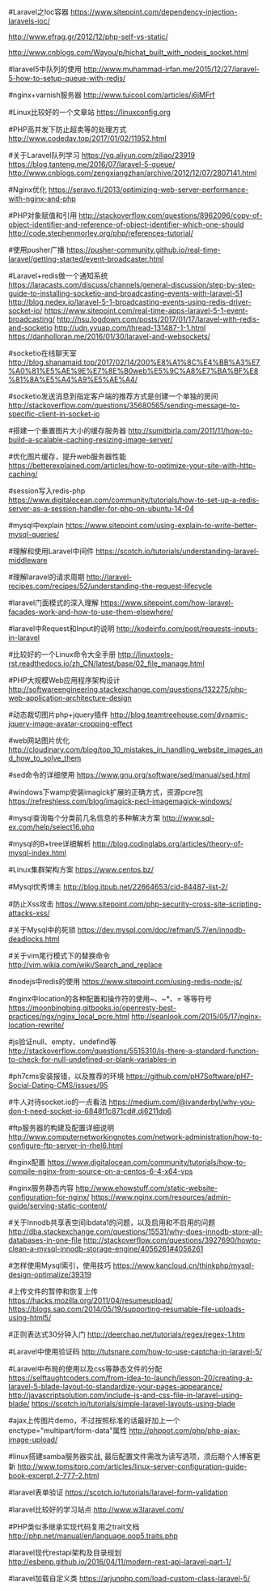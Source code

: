 #Laravel之Ioc容器
https://www.sitepoint.com/dependency-injection-laravels-ioc/

http://www.efrag.gr/2012/12/php-self-vs-static/

http://www.cnblogs.com/Wayou/p/hichat_built_with_nodejs_socket.html

#laravel5中队列的使用
http://www.muhammad-irfan.me/2015/12/27/laravel-5-how-to-setup-queue-with-redis/

#nginx+varnish服务器
http://www.tuicool.com/articles/j6jMFrf

#Linux比较好的一个文章站
https://linuxconfig.org

#PHP高并发下防止超卖等的处理方式
http://www.codeday.top/2017/01/02/11952.html

#关于Laravel队列学习
https://yq.aliyun.com/ziliao/23919
https://blog.tanteng.me/2016/07/laravel-5-queue/
http://www.cnblogs.com/zengxiangzhan/archive/2012/12/07/2807141.html

#Nginx优化
https://seravo.fi/2013/optimizing-web-server-performance-with-nginx-and-php


#PHP对象赋值和引用
http://stackoverflow.com/questions/8962096/copy-of-object-identifier-and-reference-of-object-identifier-which-one-should
http://code.stephenmorley.org/php/references-tutorial/

#使用pusher广播
https://pusher-community.github.io/real-time-laravel/getting-started/event-broadcaster.html

#Laravel+redis做一个通知系统
https://laracasts.com/discuss/channels/general-discussion/step-by-step-guide-to-installing-socketio-and-broadcasting-events-with-laravel-51
http://blog.nedex.io/laravel-5-1-broadcasting-events-using-redis-driver-socket-io/
https://www.sitepoint.com/real-time-apps-laravel-5-1-event-broadcasting/
http://hsu.logdown.com/posts/2017/01/17/laravel-with-redis-and-socketio
http://udn.yyuap.com/thread-131487-1-1.html
https://danholloran.me/2016/01/30/laravel-and-websockets/

#socketio在线聊天室
http://blog.shanamaid.top/2017/02/14/200%E8%A1%8C%E4%BB%A3%E7%A0%81%E5%AE%9E%E7%8E%B0web%E5%9C%A8%E7%BA%BF%E8%81%8A%E5%A4%A9%E5%AE%A4/

#socketio发送消息到指定客户端的推荐方式是创建一个单独的房间
http://stackoverflow.com/questions/35680565/sending-message-to-specific-client-in-socket-io

#搭建一个重置图片大小的缓存服务器
http://sumitbirla.com/2011/11/how-to-build-a-scalable-caching-resizing-image-server/

#优化图片缓存，提升web服务器性能
https://betterexplained.com/articles/how-to-optimize-your-site-with-http-caching/

#session写入redis-php
https://www.digitalocean.com/community/tutorials/how-to-set-up-a-redis-server-as-a-session-handler-for-php-on-ubuntu-14-04

#mysql中explain
https://www.sitepoint.com/using-explain-to-write-better-mysql-queries/

#理解和使用Laravel中间件
https://scotch.io/tutorials/understanding-laravel-middleware

#理解laravel的请求周期
http://laravel-recipes.com/recipes/52/understanding-the-request-lifecycle

#laravel门面模式的深入理解
https://www.sitepoint.com/how-laravel-facades-work-and-how-to-use-them-elsewhere/

#laravel中Request和Input的说明
http://kodeinfo.com/post/requests-inputs-in-laravel

#比较好的一个Linux命令大全手册
http://linuxtools-rst.readthedocs.io/zh_CN/latest/base/02_file_manage.html

#PHP大规模Web应用程序架构设计
http://softwareengineering.stackexchange.com/questions/132275/php-web-application-architecture-design

#动态裁切图片php+jquery插件
http://blog.teamtreehouse.com/dynamic-jquery-image-avatar-cropping-effect

#web网站图片优化
http://cloudinary.com/blog/top_10_mistakes_in_handling_website_images_and_how_to_solve_them

#sed命令的详细使用
https://www.gnu.org/software/sed/manual/sed.html

#windows下wamp安装imagick扩展的正确方式，资源pcre包
https://refreshless.com/blog/imagick-pecl-imagemagick-windows/

#mysql查询每个分类前几名信息的多种解决方案
http://www.sql-ex.com/help/select16.php

#mysql的B+tree详细解析
http://blog.codinglabs.org/articles/theory-of-mysql-index.html

#Linux集群架构方案
https://www.centos.bz/

#Mysql优秀博主
http://blog.itpub.net/22664653/cid-84487-list-2/

#防止Xss攻击
https://www.sitepoint.com/php-security-cross-site-scripting-attacks-xss/

#关于Mysql中的死锁
https://dev.mysql.com/doc/refman/5.7/en/innodb-deadlocks.html

#关于vim尾行模式下的替换命令
http://vim.wikia.com/wiki/Search_and_replace

#nodejs中redis的使用
https://www.sitepoint.com/using-redis-node-js/

#nginx中location的各种配置和操作符的使用~、~*、= 等等符号
https://moonbingbing.gitbooks.io/openresty-best-practices/ngx/nginx_local_pcre.html
http://seanlook.com/2015/05/17/nginx-location-rewrite/

#js验证null、empty、undefind等
http://stackoverflow.com/questions/5515310/is-there-a-standard-function-to-check-for-null-undefined-or-blank-variables-in

#ph7cms安装报错，以及推荐的环境
https://github.com/pH7Software/pH7-Social-Dating-CMS/issues/95

#牛人对待socket.io的一点看法
https://medium.com/@ivanderbyl/why-you-don-t-need-socket-io-6848f1c871cd#.dj6211dp6

#ftp服务器的构建及配置详细说明
http://www.computernetworkingnotes.com/network-administration/how-to-configure-ftp-server-in-rhel6.html

#nginx配置
https://www.digitalocean.com/community/tutorials/how-to-compile-nginx-from-source-on-a-centos-6-4-x64-vps

#nginx服务静态内容
http://www.ehowstuff.com/static-website-configuration-for-nginx/
https://www.nginx.com/resources/admin-guide/serving-static-content/

#关于Innodb共享表空间ibdata1的问题，以及启用和不启用的问题
http://dba.stackexchange.com/questions/15531/why-does-innodb-store-all-databases-in-one-file
http://stackoverflow.com/questions/3927690/howto-clean-a-mysql-innodb-storage-engine/4056261#4056261

#怎样使用Mysql索引，使用技巧
https://www.kancloud.cn/thinkphp/mysql-design-optimalize/39319

#上传文件的暂停和恢复上传
https://hacks.mozilla.org/2011/04/resumeupload/
https://blogs.sap.com/2014/05/19/supporting-resumable-file-uploads-using-html5/

#正则表达式30分钟入门
http://deerchao.net/tutorials/regex/regex-1.htm

#Laravel中使用验证码
http://tutsnare.com/how-to-use-captcha-in-laravel-5/

#Laravel中布局的使用以及css等静态文件的分配
https://selftaughtcoders.com/from-idea-to-launch/lesson-20/creating-a-laravel-5-blade-layout-to-standardize-your-pages-appearance/
http://javascriptsolution.com/include-js-and-css-file-in-laravel-using-blade/
https://scotch.io/tutorials/simple-laravel-layouts-using-blade

#ajax上传图片demo，不过按照标准的话最好加上一个enctype="multipart/form-data"属性
http://phppot.com/php/php-ajax-image-upload/

#linux搭建samba服务器实战, 最后配置文件需改为读写选项，须后期个人博客更新
http://www.tomsitpro.com/articles/linux-server-configuration-guide-book-excerpt,2-777-2.html

#laravel表单验证
https://scotch.io/tutorials/laravel-form-validation

#laravel比较好的学习站点
http://www.w3laravel.com/

#PHP类似多继承实现代码复用之trait文档
http://php.net/manual/en/language.oop5.traits.php

#laravel现代restapi架构及目录规划
http://esbenp.github.io/2016/04/11/modern-rest-api-laravel-part-1/

#laravel加载自定义类
https://arjunphp.com/load-custom-class-laravel-5/
